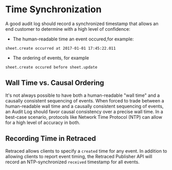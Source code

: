 # Time Synchronization


A good audit log should record a synchronized timestamp that allows an end customer to determine with a high level of confidence:

* The human-readable time an event occured,for example:

`sheet.create occurred at 2017-01-01 17:45:22.011`

* The ordering of events, for example

`sheet.create occured before sheet.update`


## Wall Time vs. Causal Ordering


It's not always possible to have both a human-readable "wall time" and a causally consistent sequencing of events. When forced to trade between a human-readable wall time and a causally consistent sequencing of events, an Audit Log should favor causal consistency over a precise wall time. In a best-case scenario, protocols like Network Time Protocol (NTP) can allow for a high level of accuracy in both.


## Recording Time in Retraced


Retraced allows clients to specify a `created` time for any event. In addition to allowing clients to report event timing, the Retraced Publisher API will record an NTP-synchronized `received` timestamp for all events.